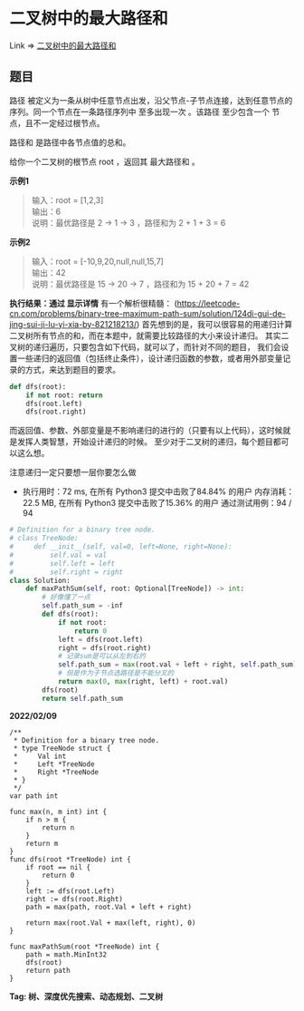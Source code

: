 # 二叉树中的最大路径和

Link => [二叉树中的最大路径和](https://leetcode-cn.com/problems/binary-tree-maximum-path-sum/)

## 题目
路径 被定义为一条从树中任意节点出发，沿父节点-子节点连接，达到任意节点的序列。同一个节点在一条路径序列中 至多出现一次 。该路径 至少包含一个 节点，且不一定经过根节点。

路径和 是路径中各节点值的总和。

给你一个二叉树的根节点 root ，返回其 最大路径和 。

**示例1**
>输入：root = [1,2,3]<br />
>输出：6<br />
>说明：最优路径是 2 -> 1 -> 3 ，路径和为 2 + 1 + 3 = 6<br />

**示例2**
>输入：root = [-10,9,20,null,null,15,7]<br />
>输出：42<br />
>说明：最优路径是 15 -> 20 -> 7 ，路径和为 15 + 20 + 7 = 42<br />

**执行结果：通过 显示详情**
有一个解析很精髓：
(https://leetcode-cn.com/problems/binary-tree-maximum-path-sum/solution/124di-gui-de-jing-sui-ji-lu-yi-xia-by-821218213/)
首先想到的是，我可以很容易的用递归计算二叉树所有节点的和，而在本题中，就需要比较路径的大小来设计递归。
其实二叉树的递归遍历，只要包含如下代码，就可以了，而针对不同的题目，
我们会设置一些递归的返回值（包括终止条件），设计递归函数的参数，或者用外部变量记录的方式，来达到题目的要求。
```python
def dfs(root):
    if not root: return
    dfs(root.left)
    dfs(root.right)
```
而返回值、参数、外部变量是不影响递归的进行的（只要有以上代码），这时候就是发挥人类智慧，开始设计递归的时候。
至少对于二叉树的递归，每个题目都可以这么想。

注意递归一定只要想一层你要怎么做

- 执行用时：72 ms, 在所有 Python3 提交中击败了84.84% 的用户
内存消耗：22.5 MB, 在所有 Python3 提交中击败了15.36% 的用户
通过测试用例：94 / 94

```python
# Definition for a binary tree node.
# class TreeNode:
#     def __init__(self, val=0, left=None, right=None):
#         self.val = val
#         self.left = left
#         self.right = right
class Solution:
    def maxPathSum(self, root: Optional[TreeNode]) -> int:
        # 好像懂了一点
        self.path_sum = -inf
        def dfs(root):
            if not root:
                return 0
            left = dfs(root.left)
            right = dfs(root.right)
            # 记录sum是可以从左到右的
            self.path_sum = max(root.val + left + right, self.path_sum)
            # 但是作为子节点选路径是不能分叉的
            return max(0, max(right, left) + root.val)
        dfs(root)
        return self.path_sum

```
**2022/02/09**
```golang
/**
 * Definition for a binary tree node.
 * type TreeNode struct {
 *     Val int
 *     Left *TreeNode
 *     Right *TreeNode
 * }
 */
var path int

func max(n, m int) int {
    if n > m {
        return n
    }
    return m
}
func dfs(root *TreeNode) int {
    if root == nil {
        return 0
    }
    left := dfs(root.Left)
    right := dfs(root.Right)
    path = max(path, root.Val + left + right)

    return max(root.Val + max(left, right), 0)
}

func maxPathSum(root *TreeNode) int {
    path = math.MinInt32
    dfs(root)
    return path
}
```
**Tag: 树、深度优先搜索、动态规划、二叉树**
